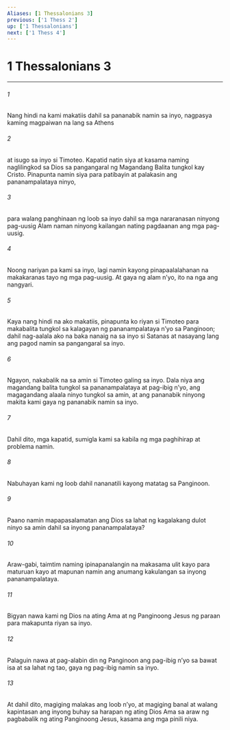 ```yaml
---
Aliases: [1 Thessalonians 3]
previous: ['1 Thess 2']
up: ['1 Thessalonians']
next: ['1 Thess 4']
---
```

# 1 Thessalonians 3

***

###### 1
Nang hindi na kami makatiis dahil sa pananabik namin sa inyo, nagpasya kaming magpaiwan na lang sa Athens 

###### 2
at isugo sa inyo si Timoteo. Kapatid natin siya at kasama naming naglilingkod sa Dios sa pangangaral ng Magandang Balita tungkol kay Cristo. Pinapunta namin siya para patibayin at palakasin ang pananampalataya ninyo, 

###### 3
para walang panghinaan ng loob sa inyo dahil sa mga nararanasan ninyong pag-uusig Alam naman ninyong kailangan nating pagdaanan ang mga pag-uusig. 

###### 4
Noong nariyan pa kami sa inyo, lagi namin kayong pinapaalalahanan na makakaranas tayo ng mga pag-uusig. At gaya ng alam nʼyo, ito na nga ang nangyari. 

###### 5
Kaya nang hindi na ako makatiis, pinapunta ko riyan si Timoteo para makabalita tungkol sa kalagayan ng pananampalataya nʼyo sa Panginoon; dahil nag-aalala ako na baka nanaig na sa inyo si Satanas at nasayang lang ang pagod namin sa pangangaral sa inyo. 

###### 6
Ngayon, nakabalik na sa amin si Timoteo galing sa inyo. Dala niya ang magandang balita tungkol sa pananampalataya at pag-ibig nʼyo, ang magagandang alaala ninyo tungkol sa amin, at ang pananabik ninyong makita kami gaya ng pananabik namin sa inyo. 

###### 7
Dahil dito, mga kapatid, sumigla kami sa kabila ng mga paghihirap at problema namin. 

###### 8
Nabuhayan kami ng loob dahil nananatili kayong matatag sa Panginoon. 

###### 9
Paano namin mapapasalamatan ang Dios sa lahat ng kagalakang dulot ninyo sa amin dahil sa inyong pananampalataya? 

###### 10
Araw-gabi, taimtim naming ipinapanalangin na makasama ulit kayo para maturuan kayo at mapunan namin ang anumang kakulangan sa inyong pananampalataya. 

###### 11
Bigyan nawa kami ng Dios na ating Ama at ng Panginoong Jesus ng paraan para makapunta riyan sa inyo. 

###### 12
Palaguin nawa at pag-alabin din ng Panginoon ang pag-ibig nʼyo sa bawat isa at sa lahat ng tao, gaya ng pag-ibig namin sa inyo. 

###### 13
At dahil dito, magiging malakas ang loob nʼyo, at magiging banal at walang kapintasan ang inyong buhay sa harapan ng ating Dios Ama sa araw ng pagbabalik ng ating Panginoong Jesus, kasama ang mga pinili niya.
